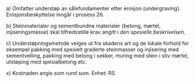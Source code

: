a) Omfatter understøp av sålefundamenter etter erosjon (undergraving). Erosjonsbeskyttelse inngår i prosess 26.

b) Steinmaterialer og sementbundne materialer (betong, mørtel, injiseringsmasse) skal tilfredsstille krav angitt i *den spesielle beskrivelsen*.

c) Understøpningsmetode velges ut fra skadens art og de lokale forhold for eksempel pakking med spesielt graderte steinmasser og injisering med sementvelling, pakking med betong i sekker, muring med stein i stiv mørtel, utstøping med spesialbetong etc.

x) Kostnaden angis som rund sum. Enhet: RS

